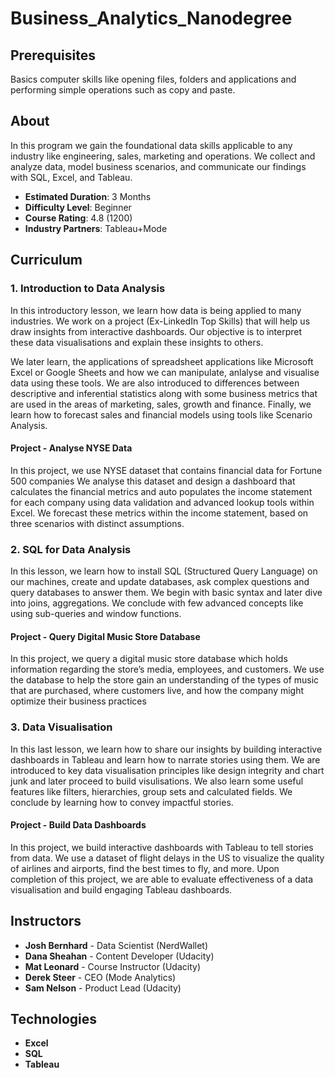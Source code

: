 # Business_Analytics_Nanodegree
 
## Prerequisites
Basics computer skills like opening files, folders and applications and performing simple operations such as copy and paste.

## About
In this program we gain the foundational data skills applicable to any industry like engineering, sales, marketing and operations. We collect and analyze data, model business scenarios, and communicate our findings with SQL, Excel, and Tableau.

- **Estimated Duration**: 3 Months  <br/>
- **Difficulty Level**: Beginner <br/>
- **Course Rating**: 4.8 (1200) <br/>
- **Industry Partners**: Tableau+Mode 

## Curriculum

###  1. Introduction to Data Analysis
In this introductory lesson, we learn how data is being applied to many industries. We work on a project (Ex-LinkedIn Top Skills) that will help us draw insights from interactive dashboards. Our objective is to interpret these data visualisations and explain these insights to others.

We later learn, the applications of spreadsheet applications like Microsoft Excel or Google Sheets and how we can manipulate, anlalyse and visualise data using these tools. We are also introduced to differences between descriptive and inferential statistics along with some business metrics that are used in the areas of marketing, sales, growth and finance. Finally, we learn how to forecast sales and financial models using tools like Scenario Analysis.

#### Project - Analyse NYSE Data
In this project, we use NYSE dataset that contains financial data for Fortune 500 companies We analyse this dataset and design a dashboard that calculates the financial metrics and auto populates the income statement for each company using data validation and advanced lookup tools within Excel. We forecast these metrics within the income statement, based on three scenarios with distinct assumptions.

### 2. SQL for Data Analysis 
In this lesson, we learn how to install SQL (Structured Query Language) on our machines, create and update databases, ask complex questions and query databases to answer them. We begin with basic syntax and later dive into joins, aggregations. We conclude with few advanced concepts like using sub-queries and window functions.

#### Project - Query Digital Music Store Database
In this project, we query a digital music store database which holds information regarding the store’s media, employees, and customers. We use the database to help the store gain an understanding of the types of music that are purchased, where customers live, and how the company might optimize their business practices

### 3. Data Visualisation
In this last lesson, we learn how to share our insights by building interactive dashboards in Tableau and learn how to narrate stories using them. We are introduced to key data visualisation principles like design integrity and chart junk and later proceed to build visulisations. We also learn some useful features like filters, hierarchies, group sets and calculated fields. We conclude by learning how to convey impactful stories. 

#### Project - Build Data Dashboards
In this project, we build interactive dashboards with Tableau to tell stories from data. We use a dataset of flight delays in the US to visualize the quality of airlines and airports, find the best times to fly, and more. Upon completion of this project, we are able to evaluate effectiveness of a data visualisation and build engaging Tableau dashboards.

## Instructors

- **Josh Bernhard** - Data Scientist (NerdWallet)
- **Dana Sheahan** - Content Developer (Udacity)
- **Mat Leonard** - Course Instructor (Udacity)
- **Derek Steer** - CEO (Mode Analytics)
- **Sam Nelson** - Product Lead (Udacity)

## Technologies

- **Excel**
- **SQL**
- **Tableau**
